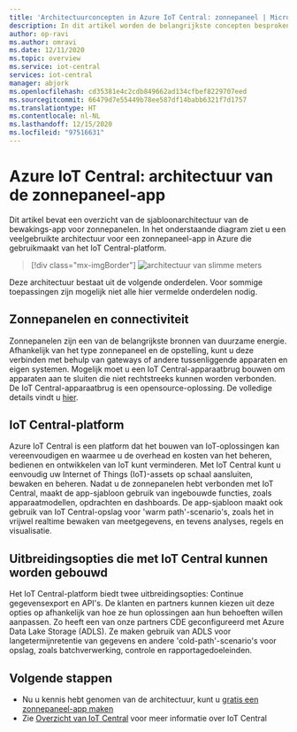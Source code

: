 ```yaml
---
title: 'Architectuurconcepten in Azure IoT Central: zonnepaneel | Microsoft Docs'
description: In dit artikel worden de belangrijkste concepten besproken die betrekking hebben op de architectuur van de Azure IoT Central-bewakingsapp voor zonnepanelen.
author: op-ravi
ms.author: omravi
ms.date: 12/11/2020
ms.topic: overview
ms.service: iot-central
services: iot-central
manager: abjork
ms.openlocfilehash: cd35381e4c2cdb849662ad134cfbef8229707eed
ms.sourcegitcommit: 66479d7e55449b78ee587df14babb6321f7d1757
ms.translationtype: HT
ms.contentlocale: nl-NL
ms.lasthandoff: 12/15/2020
ms.locfileid: "97516631"
---
```

# <a name="azure-iot-central---solar-panel-app-architecture"></a>Azure IoT Central: architectuur van de zonnepaneel-app

Dit artikel bevat een overzicht van de sjabloonarchitectuur van de bewakings-app voor zonnepanelen. In het onderstaande diagram ziet u een veelgebruikte architectuur voor een zonnepaneel-app in Azure die gebruikmaakt van het IoT Central-platform.

> [!div class="mx-imgBorder"]
> ![architectuur van slimme meters](media/concept-iot-central-solar-panel/solar-panel-app-architecture.png)

Deze architectuur bestaat uit de volgende onderdelen. Voor sommige toepassingen zijn mogelijk niet alle hier vermelde onderdelen nodig.

## <a name="solar-panels-and-connectivity"></a>Zonnepanelen en connectiviteit

Zonnepanelen zijn een van de belangrijkste bronnen van duurzame energie. Afhankelijk van het type zonnepaneel en de opstelling, kunt u deze verbinden met behulp van gateways of andere tussenliggende apparaten en eigen systemen. Mogelijk moet u een IoT Central-apparaatbrug bouwen om apparaten aan te sluiten die niet rechtstreeks kunnen worden verbonden. De IoT Central-apparaatbrug is een opensource-oplossing. De volledige details vindt u [hier](../core/howto-build-iotc-device-bridge.md). 

## <a name="iot-central-platform"></a>IoT Central-platform
Azure IoT Central is een platform dat het bouwen van IoT-oplossingen kan vereenvoudigen en waarmee u de overhead en kosten van het beheren, bedienen en ontwikkelen van IoT kunt verminderen. Met IoT Central kunt u eenvoudig uw Internet of Things (IoT)-assets op schaal aansluiten, bewaken en beheren. Nadat u de zonnepanelen hebt verbonden met IoT Central, maakt de app-sjabloon gebruik van ingebouwde functies, zoals apparaatmodellen, opdrachten en dashboards. De app-sjabloon maakt ook gebruik van IoT Central-opslag voor 'warm path'-scenario's, zoals het in vrijwel realtime bewaken van meetgegevens, en tevens analyses, regels en visualisatie.


## <a name="extensibility-options-to-build-with-iot-central"></a>Uitbreidingsopties die met IoT Central kunnen worden gebouwd
Het IoT Central-platform biedt twee uitbreidingsopties: Continue gegevensexport en API's. De klanten en partners kunnen kiezen uit deze opties op afhankelijk van hoe ze hun oplossingen aan hun behoeften willen aanpassen. Zo heeft een van onze partners CDE geconfigureerd met Azure Data Lake Storage (ADLS). Ze maken gebruik van ADLS voor langetermijnretentie van gegevens en andere 'cold-path'-scenario's voor opslag, zoals batchverwerking, controle en rapportagedoeleinden. 

## <a name="next-steps"></a>Volgende stappen

* Nu u kennis hebt genomen van de architectuur, kunt u [gratis een zonnepaneel-app maken](https://apps.azureiotcentral.com/build/new/solar-panel-monitoring)
* Zie [Overzicht van IoT Central](../index.yml) voor meer informatie over IoT Central
